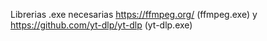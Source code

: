 Librerias .exe necesarias https://ffmpeg.org/ (ffmpeg.exe) y https://github.com/yt-dlp/yt-dlp (yt-dlp.exe)
